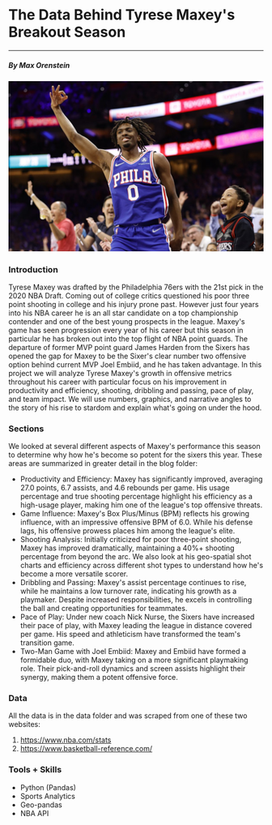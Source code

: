 # The Data Behind Tyrese Maxey's Breakout Season
----

##### *By Max Orenstein*

![](img/Maxey_cover_image.jpg)

### Introduction

Tyrese Maxey was drafted by the Philadelphia 76ers with the 21st pick in the 2020 NBA Draft. Coming out of college critics questioned his poor three point shooting in college and his injury prone past. However just four years into his NBA career he is an all star candidate on a top championship contender and one of the best young prospects in the league. Maxey's game has seen progression every year of his career but this season in particular he has broken out into the top flight of NBA point guards. The departure of former MVP point guard James Harden from the Sixers has opened the gap for Maxey to be the Sixer's clear number two offensive option behind current MVP Joel Embiid, and he has taken advantage. In this project we will analyze Tyrese Maxey's growth in offensive metrics throughout his career with particular focus on his improvement in productivity and efficiency, shooting, dribbling and passing, pace of play, and team impact. We will use numbers, graphics, and narrative angles to the story of his rise to stardom and explain what's going on under the hood.

### Sections

We looked at several different aspects of Maxey's performance this season to determine why how he's become so potent for the sixers this year. These areas are summarized in greater detail in the blog folder: 

- Productivity and Efficiency: Maxey has significantly improved, averaging 27.0 points, 6.7 assists, and 4.6 rebounds per game. His usage percentage and true shooting percentage highlight his efficiency as a high-usage player, making him one of the league's top offensive threats.
- Game Influence: Maxey's Box Plus/Minus (BPM) reflects his growing influence, with an impressive offensive BPM of 6.0. While his defense lags, his offensive prowess places him among the league's elite.
- Shooting Analysis: Initially criticized for poor three-point shooting, Maxey has improved dramatically, maintaining a 40%+ shooting percentage from beyond the arc. We also look at his geo-spatial shot charts and efficiency across different shot types to understand how he's become a more versatile scorer.
- Dribbling and Passing: Maxey's assist percentage continues to rise, while he maintains a low turnover rate, indicating his growth as a playmaker. Despite increased responsibilities, he excels in controlling the ball and creating opportunities for teammates.
- Pace of Play: Under new coach Nick Nurse, the Sixers have increased their pace of play, with Maxey leading the league in distance covered per game. His speed and athleticism have transformed the team's transition game.
- Two-Man Game with Joel Embiid: Maxey and Embiid have formed a formidable duo, with Maxey taking on a more significant playmaking role. Their pick-and-roll dynamics and screen assists highlight their synergy, making them a potent offensive force.

### Data

All the data is in the data folder and was scraped from one of these two websites:

1. https://www.nba.com/stats
2. https://www.basketball-reference.com/

### Tools + Skills

- Python (Pandas)
- Sports Analytics
- Geo-pandas
- NBA API
